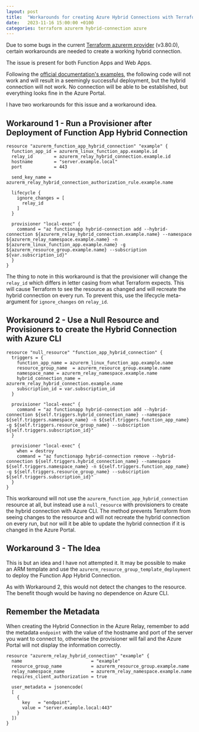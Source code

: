```yaml
---
layout: post
title:  "Workarounds for creating Azure Hybrid Connections with Terraform"
date:   2023-11-16 15:00:00 +0100
categories: terraform azurerm hybrid-connection azure
---
```


Due to some bugs in the current [Terraform azurerm provider](https://registry.terraform.io/providers/hashicorp/azurerm/latest) (v3.80.0), certain workarounds are needed to create a working hybrid connection.

The issue is present for both Function Apps and Web Apps.

Following the [official documentation's examples](https://registry.terraform.io/providers/hashicorp/azurerm/latest/docs/resources/function_app_hybrid_connection#example-usage), the following code will not work and will result in a seemingly successful deployment, but the hybrid connection will not work. No connection will be able to be established, but everything looks fine in the Azure Portal.

I have two workarounds for this issue and a workaround idea.

## Workaround 1 - Run a Provisioner after Deployment of Function App Hybrid Connection
```hcl
resource "azurerm_function_app_hybrid_connection" "example" {
  function_app_id = azurerm_linux_function_app.example.id
  relay_id        = azurerm_relay_hybrid_connection.example.id
  hostname        = "server.example.local"
  port            = 443

  send_key_name = azurerm_relay_hybrid_connection_authorization_rule.example.name

  lifecycle {
    ignore_changes = [
      relay_id
    ]
  }

  provisioner "local-exec" {
    command = "az functionapp hybrid-connection add --hybrid-connection ${azurerm_relay_hybrid_connection.example.name} --namespace ${azurerm_relay_namespace.example.name} -n ${azurerm_linux_function_app.example.name} -g ${azurerm_resource_group.example.name} --subscription ${var.subscription_id}"
  }
}
```

The thing to note in this workaround is that the provisioner will change the `relay_id` which differs in letter casing from what Terraform expects. This will cause Terraform to see the resource as changed and will recreate the hybrid connection on every run. To prevent this, use the lifecycle meta-argument for `ignore_changes` on `relay_id`.

## Workaround 2 - Use a Null Resource and Provisioners to create the Hybrid Connection with Azure CLI
```hcl
resource "null_resource" "function_app_hybrid_connection" {
  triggers = {
    function_app_name = azurerm_linux_function_app.example.name
    resource_group_name  = azurerm_resource_group.example.name
    namespace_name = azurerm_relay_namespace.example.name
    hybrid_connection_name = azurerm_relay_hybrid_connection.example.name
    subscription_id = var.subscription_id
  }

  provisioner "local-exec" {
    command = "az functionapp hybrid-connection add --hybrid-connection ${self.triggers.hybrid_connection_name} --namespace ${self.triggers.namespace_name} -n ${self.triggers.function_app_name} -g ${self.triggers.resource_group_name} --subscription ${self.triggers.subscription_id}"
  }

  provisioner "local-exec" {
    when = destroy
    command = "az functionapp hybrid-connection remove --hybrid-connection ${self.triggers.hybrid_connection_name} --namespace ${self.triggers.namespace_name} -n ${self.triggers.function_app_name} -g ${self.triggers.resource_group_name} --subscription ${self.triggers.subscription_id}"
  }
}
```

This workaround will not use the `azurerm_function_app_hybrid_connection` resource at all, but instead use a `null_resource` with provisioners to create the hybrid connection with Azure CLI. The method prevents Terraform from seeing changes to the resource and will not recreate the hybrid connection on every run, but nor will it be able to update the hybrid connection if it is changed in the Azure Portal.

## Workaround 3 - The Idea

This is but an idea and I have not attempted it. It may be possible to make an ARM template and use the `azurerm_resource_group_template_deployment` to deploy the Function App Hybrid Connection.

As with Workaround 2, this would not detect the changes to the resource. The benefit though would be having no dependence on Azure CLI.

## Remember the Metadata
When creating the Hybrid Connection in the Azure Relay, remember to add the metadata `endpoint` with the value of the hostname and port of the server you want to connect to, otherwise the provisioner will fail and the Azure Portal will not display the information correctly.

```hcl
resource "azurerm_relay_hybrid_connection" "example" {
  name                          = "example"
  resource_group_name           = azurerm_resource_group.example.name
  relay_namespace_name          = azurerm_relay_namespace.example.name
  requires_client_authorization = true

  user_metadata = jsonencode(
  [
    {
      key   = "endpoint",
      value = "server.example.local:443"
    }
  ])
}
```